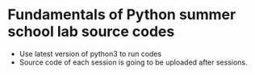 # Fundamentals of Python summer school lab source codes
- Use latest version of python3 to run codes
- Source code of each session is going to be uploaded after sessions.